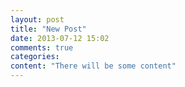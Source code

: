 ```yaml
---
layout: post
title: "New Post"
date: 2013-07-12 15:02
comments: true
categories: 
content: "There will be some content"
---
```

